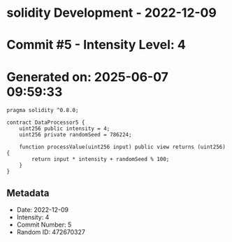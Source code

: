 ﻿# solidity Development - 2022-12-09
# Commit #5 - Intensity Level: 4
# Generated on: 2025-06-07 09:59:33
```solidity
pragma solidity ^0.8.0;

contract DataProcessor5 {
    uint256 public intensity = 4;
    uint256 private randomSeed = 786224;

    function processValue(uint256 input) public view returns (uint256) {
        return input * intensity + randomSeed % 100;
    }
}
```
## Metadata
- Date: 2022-12-09
- Intensity: 4
- Commit Number: 5
- Random ID: 472670327
